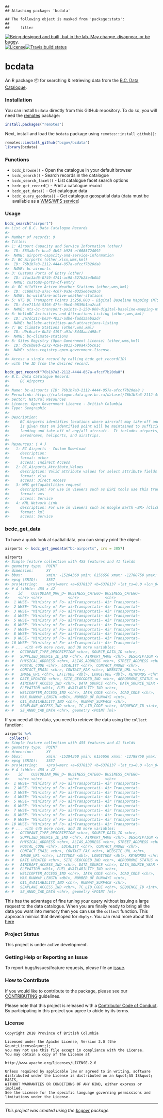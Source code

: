 
<!--
Copyright 2018 Province of British Columbia

Licensed under the Apache License, Version 2.0 (the "License");
you may not use this file except in compliance with the License.
You may obtain a copy of the License at

http://www.apache.org/licenses/LICENSE-2.0

Unless required by applicable law or agreed to in writing, software distributed under the License is distributed on an "AS IS" BASIS,
WITHOUT WARRANTIES OR CONDITIONS OF ANY KIND, either express or implied.
See the License for the specific language governing permissions and limitations under the License.
-->
    ## 
    ## Attaching package: 'bcdata'

    ## The following object is masked from 'package:stats':
    ## 
    ##     filter

<a id="devex-badge" rel="Exploration" href="https://github.com/BCDevExchange/assets/blob/master/README.md"><img alt="Being designed and built, but in the lab. May change, disappear, or be buggy." style="border-width:0" src="https://assets.bcdevexchange.org/images/badges/exploration.svg" title="Being designed and built, but in the lab. May change, disappear, or be buggy." /></a>[![License](https://img.shields.io/badge/License-Apache%202.0-blue.svg)](https://opensource.org/licenses/Apache-2.0)[![Travis build status](https://travis-ci.org/bcgov/bcdata.svg?branch=master)](https://travis-ci.org/bcgov/bcdata)

bcdata
======

An R package 📦 for searching & retrieving data from the [B.C. Data Catalogue](https://catalogue.data.gov.bc.ca).

### Installation

You can install `bcdata` directly from this GitHub repository. To do so, you will need the [remotes](https://cran.r-project.org/package=remotes) package:

``` r
install.packages("remotes")
```

Next, install and load the `bcdata` package using `remotes::install_github()`:

``` r
remotes::install_github("bcgov/bcdata")
library(bcdata)
```

### Functions

-   `bcdc_browse()` - Open the catalogue in your default browser
-   `bcdc_search()` - Search records in the catalogue
-   `bcdc_search_facet()` - List catalogue facet search options
-   `bcdc_get_record()` - Print a catalogue record
-   `bcdc_get_data()` - Get catalogue data
-   `bcdc_query_geodata()` - Get catalogue geospatial data (data must be available as a [WMS/WFS service](https://www2.gov.bc.ca/gov/content?id=95D78D544B244F34B89223EF069DF74E))

### Usage

``` r
bcdc_search("airport")
#> List of B.C. Data Catalogue Records
#> 
#> Number of records: 8
#> Titles:
#> 1: Airport Capacity and Service Information (other)
#>  ID: 553a8c7c-bca2-4b92-b925-ef6085724092
#>  NAME: airport-capacity-and-service-information
#> 2: BC Airports (other,xlsx,wms,kml)
#>  ID: 76b1b7a3-2112-4444-857a-afccf7b20da8
#>  NAME: bc-airports
#> 3: Customs Ports of Entry (other)
#>  ID: 4fac3ad6-8749-4741-ac98-527b23e4b0b2
#>  NAME: customs-ports-of-entry
#> 4: BC Wildfire Active Weather Stations (other,wms,kml)
#>  ID: c16867a3-a7ac-4c07-9a3e-0325e66e29c0
#>  NAME: bc-wildfire-active-weather-stations
#> 5: NTS BC Transport Points 1:250,000 - Digital Baseline Mapping (NTS) (other,wms,kml)
#>  ID: 6ce711d4-5196-47fc-9bc0-0839b1aa2ca3
#>  NAME: nts-bc-transport-points-1-250-000-digital-baseline-mapping-nts
#> 6: HelloBC Activities and Attractions Listing (other,wms,kml)
#>  ID: 3a7dc21c-be34-4b33-adbe-fadd3aaba2d7
#>  NAME: hellobc-activities-and-attractions-listing
#> 7: BC Climate Stations (other,wms,kml)
#>  ID: d9c6cafe-0b24-4197-a91d-8448aa4d98c7
#>  NAME: bc-climate-stations
#> 8: Sites Registry (Open Government License) (other,wms,kml)
#>  ID: d5c6b8ed-c272-4c9e-8813-590a47b5c01c
#>  NAME: sites-registry-open-government-license- 
#> 
#> Access a single record by calling bcdc_get_record(ID)
#> with the ID from the desired record.
```

``` r
bcdc_get_record("76b1b7a3-2112-4444-857a-afccf7b20da8")
#> B.C. Data Catalogue Record:
#>     BC Airports 
#> 
#> Name: bc-airports (ID: 76b1b7a3-2112-4444-857a-afccf7b20da8 )
#> Permalink: https://catalogue.data.gov.bc.ca/dataset/76b1b7a3-2112-4444-857a-afccf7b20da8
#> Sector: Natural Resources
#> Licence: Open Government Licence - British Columbia
#> Type: Geographic 
#> 
#> Description:
#>     BC Airports identifies locations where aircraft may take-off and land. No guarantee
#>     is given that an identified point will be maintained to sufficient standards for
#>     landing and take-off of any/all aircraft.  It includes airports, aerodromes, water
#>     aerodromes, heliports, and airstrips. 
#> 
#> Resources: ( 4 )
#>   1: BC Airports - Custom Download
#>     description:  
#>     format: other 
#>     access: Indirect Access 
#>   2: BC_Airports_Attribute_Values
#>     description: Valid attribute values for select attribute fields in BC Airports 
#>     format: xlsx 
#>     access: Direct Access 
#>   3: WMS getCapabilities request
#>     description: For use in viewers such as ESRI tools use this truncated link: https://openmaps.gov.bc.ca/geo/pub/WHSE_IMAGERY_AND_BASE_MAPS.GSR_AIRPORTS_SVW/ows? [Click here for information on how to connect](http://www2.gov.bc.ca/gov/content/governments/about-the-bc-government/databc/geographic-data-and-services/map-services) 
#>     format: wms 
#>     access: Service 
#>   4: KML Network Link
#>     description: For use in viewers such as Google Earth <BR> [Click here for information on how to connect](http://www2.gov.bc.ca/gov/content/data/geographic-data-services/web-based-mapping/map-services) 
#>     format: kml 
#>     access: Service
```

### bcdc\_get\_data

To have a quick look at spatial data, you can simply print the object:

``` r
airports <- bcdc_get_geodata("bc-airports", crs = 3857)

airports
#> Simple feature collection with 455 features and 41 fields
#> geometry type:  POINT
#> dimension:      XY
#> bbox:           xmin: -15204360 ymin: 6156650 xmax: -12788750 ymax: 8352148
#> epsg (SRID):    3857
#> proj4string:    +proj=merc +a=6378137 +b=6378137 +lat_ts=0.0 +lon_0=0.0 +x_0=0.0 +y_0=0 +k=1.0 +units=m +nadgrids=@null +wktext +no_defs
#> # A tibble: 455 x 42
#>    id    CUSTODIAN_ORG_D~ BUSINESS_CATEGO~ BUSINESS_CATEGO~
#>    <chr> <chr>            <chr>            <chr>           
#>  1 WHSE~ "Ministry of Fo~ airTransportati~ Air Transportat~
#>  2 WHSE~ "Ministry of Fo~ airTransportati~ Air Transportat~
#>  3 WHSE~ "Ministry of Fo~ airTransportati~ Air Transportat~
#>  4 WHSE~ "Ministry of Fo~ airTransportati~ Air Transportat~
#>  5 WHSE~ "Ministry of Fo~ airTransportati~ Air Transportat~
#>  6 WHSE~ "Ministry of Fo~ airTransportati~ Air Transportat~
#>  7 WHSE~ "Ministry of Fo~ airTransportati~ Air Transportat~
#>  8 WHSE~ "Ministry of Fo~ airTransportati~ Air Transportat~
#>  9 WHSE~ "Ministry of Fo~ airTransportati~ Air Transportat~
#> 10 WHSE~ "Ministry of Fo~ airTransportati~ Air Transportat~
#> # ... with 445 more rows, and 38 more variables:
#> #   OCCUPANT_TYPE_DESCRIPTION <chr>, SOURCE_DATA_ID <chr>,
#> #   SUPPLIED_SOURCE_ID_IND <chr>, AIRPORT_NAME <chr>, DESCRIPTION <chr>,
#> #   PHYSICAL_ADDRESS <chr>, ALIAS_ADDRESS <chr>, STREET_ADDRESS <chr>,
#> #   POSTAL_CODE <chr>, LOCALITY <chr>, CONTACT_PHONE <chr>,
#> #   CONTACT_EMAIL <chr>, CONTACT_FAX <chr>, WEBSITE_URL <chr>,
#> #   IMAGE_URL <chr>, LATITUDE <dbl>, LONGITUDE <dbl>, KEYWORDS <chr>,
#> #   DATE_UPDATED <chr>, SITE_GEOCODED_IND <chr>, AERODROME_STATUS <chr>,
#> #   AIRCRAFT_ACCESS_IND <chr>, DATA_SOURCE <chr>, DATA_SOURCE_YEAR <chr>,
#> #   ELEVATION <dbl>, FUEL_AVAILABILITY_IND <chr>,
#> #   HELICOPTER_ACCESS_IND <chr>, IATA_CODE <chr>, ICAO_CODE <chr>,
#> #   MAX_RUNWAY_LENGTH <dbl>, NUMBER_OF_RUNWAYS <int>,
#> #   OIL_AVAILABILITY_IND <chr>, RUNWAY_SURFACE <chr>,
#> #   SEAPLANE_ACCESS_IND <chr>, TC_LID_CODE <chr>, SEQUENCE_ID <int>,
#> #   SE_ANNO_CAD_DATA <chr>, geometry <POINT [m]>
```

If you need all the data, you need to retrieve the data using the `collect` function:

``` r
airports %>% 
  collect()
#> Simple feature collection with 455 features and 41 fields
#> geometry type:  POINT
#> dimension:      XY
#> bbox:           xmin: -15204360 ymin: 6156650 xmax: -12788750 ymax: 8352148
#> epsg (SRID):    3857
#> proj4string:    +proj=merc +a=6378137 +b=6378137 +lat_ts=0.0 +lon_0=0.0 +x_0=0.0 +y_0=0 +k=1.0 +units=m +nadgrids=@null +wktext +no_defs
#> # A tibble: 455 x 42
#>    id    CUSTODIAN_ORG_D~ BUSINESS_CATEGO~ BUSINESS_CATEGO~
#>    <chr> <chr>            <chr>            <chr>           
#>  1 WHSE~ "Ministry of Fo~ airTransportati~ Air Transportat~
#>  2 WHSE~ "Ministry of Fo~ airTransportati~ Air Transportat~
#>  3 WHSE~ "Ministry of Fo~ airTransportati~ Air Transportat~
#>  4 WHSE~ "Ministry of Fo~ airTransportati~ Air Transportat~
#>  5 WHSE~ "Ministry of Fo~ airTransportati~ Air Transportat~
#>  6 WHSE~ "Ministry of Fo~ airTransportati~ Air Transportat~
#>  7 WHSE~ "Ministry of Fo~ airTransportati~ Air Transportat~
#>  8 WHSE~ "Ministry of Fo~ airTransportati~ Air Transportat~
#>  9 WHSE~ "Ministry of Fo~ airTransportati~ Air Transportat~
#> 10 WHSE~ "Ministry of Fo~ airTransportati~ Air Transportat~
#> # ... with 445 more rows, and 38 more variables:
#> #   OCCUPANT_TYPE_DESCRIPTION <chr>, SOURCE_DATA_ID <chr>,
#> #   SUPPLIED_SOURCE_ID_IND <chr>, AIRPORT_NAME <chr>, DESCRIPTION <chr>,
#> #   PHYSICAL_ADDRESS <chr>, ALIAS_ADDRESS <chr>, STREET_ADDRESS <chr>,
#> #   POSTAL_CODE <chr>, LOCALITY <chr>, CONTACT_PHONE <chr>,
#> #   CONTACT_EMAIL <chr>, CONTACT_FAX <chr>, WEBSITE_URL <chr>,
#> #   IMAGE_URL <chr>, LATITUDE <dbl>, LONGITUDE <dbl>, KEYWORDS <chr>,
#> #   DATE_UPDATED <chr>, SITE_GEOCODED_IND <chr>, AERODROME_STATUS <chr>,
#> #   AIRCRAFT_ACCESS_IND <chr>, DATA_SOURCE <chr>, DATA_SOURCE_YEAR <chr>,
#> #   ELEVATION <dbl>, FUEL_AVAILABILITY_IND <chr>,
#> #   HELICOPTER_ACCESS_IND <chr>, IATA_CODE <chr>, ICAO_CODE <chr>,
#> #   MAX_RUNWAY_LENGTH <dbl>, NUMBER_OF_RUNWAYS <int>,
#> #   OIL_AVAILABILITY_IND <chr>, RUNWAY_SURFACE <chr>,
#> #   SEAPLANE_ACCESS_IND <chr>, TC_LID_CODE <chr>, SEQUENCE_ID <int>,
#> #   SE_ANNO_CAD_DATA <chr>, geometry <POINT [m]>
```

This has the advantage of fine tuning your query without issuing a large request to the data catalogue. When you are finally ready to bring all the data you want into memory then you can use the `collect` function. This approach mimics that developed for `dbplyr`. You can read more about that [here](https://cran.r-project.org/web/packages/dbplyr/vignettes/dbplyr.html)

### Project Status

This project is under active development.

### Getting Help or Reporting an Issue

To report bugs/issues/feature requests, please file an [issue](https://github.com/bcgov/bcdata/issues/).

### How to Contribute

If you would like to contribute to the package, please see our [CONTRIBUTING](CONTRIBUTING.md) guidelines.

Please note that this project is released with a [Contributor Code of Conduct](CODE_OF_CONDUCT.md). By participating in this project you agree to abide by its terms.

### License

    Copyright 2018 Province of British Columbia

    Licensed under the Apache License, Version 2.0 (the &quot;License&quot;);
    you may not use this file except in compliance with the License.
    You may obtain a copy of the License at

    http://www.apache.org/licenses/LICENSE-2.0

    Unless required by applicable law or agreed to in writing, software distributed under the License is distributed on an &quot;AS IS&quot; BASIS,
    WITHOUT WARRANTIES OR CONDITIONS OF ANY KIND, either express or implied.
    See the License for the specific language governing permissions and limitations under the License.

------------------------------------------------------------------------

*This project was created using the [bcgovr](https://github.com/bcgov/bcgovr) package.*
